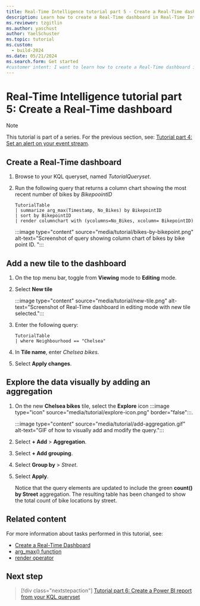 ```yaml
---
title: Real-Time Intelligence tutorial part 5 - Create a Real-Time dashboard
description: Learn how to create a Real-Time dashboard in Real-Time Intelligence.
ms.reviewer: tzgitlin
ms.author: yaschust
author: YaelSchuster
ms.topic: tutorial
ms.custom:
  - build-2024
ms.date: 05/21/2024
ms.search.form: Get started
#customer intent: I want to learn how to create a Real-Time dashboard in Real-Time Intelligence.
---
```

# Real-Time Intelligence tutorial part 5: Create a Real-Time dashboard

> [!NOTE]
> This tutorial is part of a series. For the previous section, see: [Tutorial part 4: Set an alert on your event stream](tutorial-4-set-alert.md).

## Create a Real-Time dashboard

1. Browse to your KQL queryset, named *TutorialQueryset*.
1. Run the following query that returns a column chart showing the most recent number of bikes by *BikepoointID*

    ```kusto
    TutorialTable
    | summarize arg_max(Timestamp, No_Bikes) by BikepointID
    | sort by BikepointID
    | render columnchart with (ycolumns=No_Bikes, xcolumn= BikepointID)
    ```
    
    :::image type="content" source="media/tutorial/bikes-by-bikepoint.png" alt-text="Screenshot of query showing column chart of bikes by bike point ID. ":::

## Add a new tile to the dashboard

1. On the top menu bar, toggle from **Viewing** mode to **Editing** mode.
1. Select **New tile**

    :::image type="content" source="media/tutorial/new-tile.png" alt-text="Screenshot of Real-Time dashboard in editing mode with new tile selected.":::

1. Enter the following query:

    ```kusto
    TutorialTable
    | where Neighbourhood == "Chelsea"
    ```

1. In **Tile name**, enter *Chelsea bikes*. 
1. Select **Apply changes**.


## Explore the data visually by adding an aggregation

1. On the new **Chelsea bikes** tile, select the **Explore** icon :::image type="icon" source="media/tutorial/explore-icon.png" border="false":::.

    :::image type="content" source="media/tutorial/add-aggregation.gif" alt-text="GIF of how to visually add and modify the query.":::

1. Select **+ Add** > **Aggregation**.
1. Select **+ Add grouping**.
1. Select **Group by** > *Street*.
1. Select **Apply**.

    Notice that the query elements are updated to include the green **count() by Street** aggregation. The resulting table has been changed to show the total count of bike locations by street.

## Related content

For more information about tasks performed in this tutorial, see:
* [Create a Real-Time Dashboard](dashboard-real-time-create.md)
* [arg_max() function](/azure/data-explorer/kusto/query/arg-max-aggregation-function?context=/fabric/context/context-rti&pivots=fabric)
* [render operator](/azure/data-explorer/kusto/query/render-operator?context=/fabric/context/context-rti&pivots=fabric)

## Next step

> [!div class="nextstepaction"]
> [Tutorial part 6: Create a Power BI report from your KQL queryset](tutorial-6-power-bi-report.md)